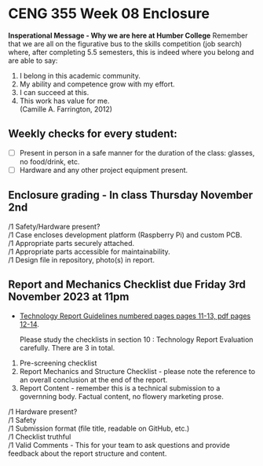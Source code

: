 # CENG 355 Week 08 Enclosure


**Insperational Message - Why we are here at Humber College**
Remember that we are all on the figurative bus to the skills competition (job search) where, after completing 5.5 semesters, this is indeed where you belong and are able to say:
1. I belong in this academic community.
2. My ability and competence grow with my effort.
3. I can succeed at this.
4. This work has value for me.   
(Camille A. Farrington, 2012)

## Weekly checks for every student:
- [ ] Present in person in a safe manner for the duration of the class: glasses, no food/drink, etc.
- [ ] Hardware and any other project equipment present.

## Enclosure grading - In class Thursday November 2nd
/1 Safety/Hardware present?   
/1 Case encloses development platform (Raspberry Pi) and custom PCB.   
/1 Appropriate parts securely attached.   
/1 Appropriate parts accessible for maintainability.   
/1 Design file in repository, photo(s) in report.

## Report and Mechanics Checklist due Friday 3rd November 2023 at 11pm
- [Technology Report Guidelines numbered pages pages 11-13, pdf pages 12-14](https://www.oacett.org/getmedia/bd3d7225-0236-49f0-a6c5-8589d44ff7cf/2022_TR_Guidelines_-_Updated_Version_-_Sept_2022.pdf.aspx).

  Please study the checklists in section 10 : Technology Report Evaluation carefully. There are 3 in total.

1. Pre-screening checklist
2. Report Mechanics and Structure Checklist - please note the reference to an overall conclusion at the end of the report.
3. Report Content - remember this is a technical submission to a governning body. Factual content, no flowery marketing prose. 
  
/1 Hardware present?  
/1 Safety   
/1 Submission format (file title, readable on GitHub, etc.)   
/1 Checklist truthful   
/1 Valid Comments   - This for your team to ask questions and provide feedback about the report structure and content. 
